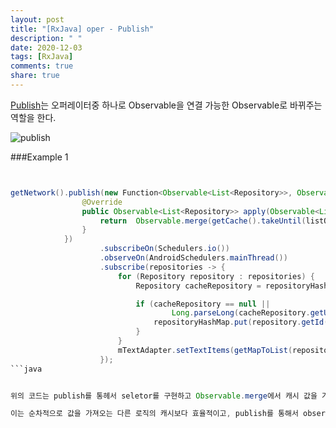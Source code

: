 ```yaml
---
layout: post
title: "[RxJava] oper - Publish"
description: " "
date: 2020-12-03
tags: [RxJava]
comments: true
share: true
---
```



[Publish](http://reactivex.io/documentation/operators/publish.html)는 오퍼레이터중 하나로 Observable을 연결 가능한 Observable로 바뀌주는 역할을 한다.

![publish](http://reactivex.io/documentation/operators/images/publishConnect.c.png)


###Example 1


```java


getNetwork().publish(new Function<Observable<List<Repository>>, Observable<List<Repository>>>() {
                @Override
                public Observable<List<Repository>> apply(Observable<List<Repository>> listObservable) throws Exception {
                    return  Observable.merge(getCache().takeUntil(listObservable), listObservable);
                }
            })
                    .subscribeOn(Schedulers.io())
                    .observeOn(AndroidSchedulers.mainThread())
                    .subscribe(repositories -> {
                        for (Repository repository : repositories) {
                            Repository cacheRepository = repositoryHashMap.get(repository.getId());

                            if (cacheRepository == null ||
                                    Long.parseLong(cacheRepository.getUpdatedAt()) < Long.parseLong(repository.getUpdatedAt())) {
                                repositoryHashMap.put(repository.getId(), repository);
                            }
                        }
                        mTextAdapter.setTextItems(getMapToList(repositoryHashMap));
                    });
```java


위의 코드는 publish를 통헤서 seletor를 구현하고 Observable.merge에서 캐시 값을 가져올 때 takeuntil을 사용하여 network에서 작업한 결과물이 내려온 경우 캐시에서 값을 불러오는 것을 그만두고, 바로 네트워크의 값으로 대체한다. 

이는 순차적으로 값을 가져오는 다른 로직의 캐시보다 효율적이고, publish를 통해서 observable객체를 가져와 원하는 대로 핸들링할 수 있도록 되어 있다.